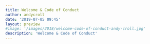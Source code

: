 ```yaml
---
title: Welcome & Code of Conduct
author: andycroll
date: '2019-07-05 09:45'
layout: preview
#image: '/images/2018/welcome-code-of-conduct-andy-croll.jpg'
description: 'Welcome & Code of Conduct'
---
```

